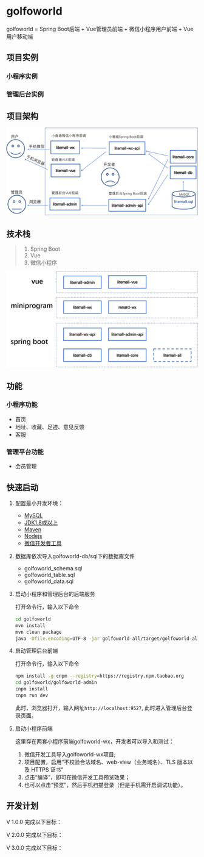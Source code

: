 # golfoworld


golfoworld = Spring Boot后端 + Vue管理员前端 + 微信小程序用户前端 + Vue用户移动端


## 项目实例

### 小程序实例

### 管理后台实例



## 项目架构
![](./doc/pics/readme/project-structure.png)

## 技术栈

> 1. Spring Boot
> 2. Vue
> 3. 微信小程序

![](doc/pics/readme/technology-stack.png)

## 功能

### 小程序功能

* 首页
* 地址、收藏、足迹、意见反馈
* 客服

### 管理平台功能

* 会员管理


## 快速启动

1. 配置最小开发环境：
    * [MySQL](https://dev.mysql.com/downloads/mysql/)
    * [JDK1.8或以上](http://www.oracle.com/technetwork/java/javase/overview/index.html)
    * [Maven](https://maven.apache.org/download.cgi)
    * [Nodejs](https://nodejs.org/en/download/)
    * [微信开发者工具](https://developers.weixin.qq.com/miniprogram/dev/devtools/download.html)
    
2. 数据库依次导入golfoworld-db/sql下的数据库文件
    * golfoworld_schema.sql
    * golfoworld_table.sql
    * golfoworld_data.sql

3. 启动小程序和管理后台的后端服务

    打开命令行，输入以下命令
    ```bash
    cd golfoworld
    mvn install
    mvn clean package
    java -Dfile.encoding=UTF-8 -jar golfoworld-all/target/golfoworld-all-0.1.0-exec.jar
    ```
    
4. 启动管理后台前端

    打开命令行，输入以下命令
    ```bash
    npm install -g cnpm --registry=https://registry.npm.taobao.org
    cd golfoworld/golfoworld-admin
    cnpm install
    cnpm run dev
    ```
    此时，浏览器打开，输入网址`http://localhost:9527`, 此时进入管理后台登录页面。
    
5. 启动小程序前端
   
   这里存在两套小程序前端golfoworld-wx，开发者可以导入和测试：
   
   1. 微信开发工具导入golfoworld-wx项目;
   2. 项目配置，启用“不校验合法域名、web-view（业务域名）、TLS 版本以及 HTTPS 证书”
   3. 点击“编译”，即可在微信开发工具预览效果；
   4. 也可以点击“预览”，然后手机扫描登录（但是手机需开启调试功能）。
      

        
## 开发计划

V 1.0.0 完成以下目标：


V 2.0.0 完成以下目标：


V 3.0.0 完成以下目标：


